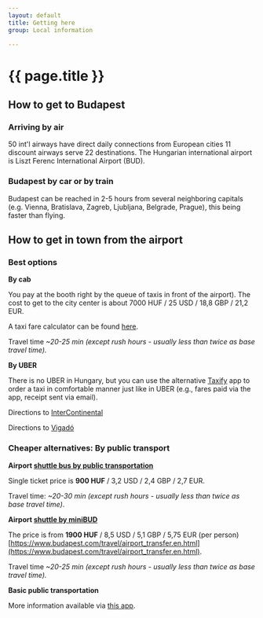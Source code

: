 ```yaml
---
layout: default
title: Getting here
group: Local information

---
```




# {{ page.title }}

## How to get to Budapest

### Arriving by air
50 int'l airways have direct daily connections from European cities
11 discount airways serve 22 destinations.
The Hungarian international airport is Liszt Ferenc International Airport (BUD).

### Budapest by car or by train
Budapest can be reached in 2-5 hours from several neighboring capitals (e.g. Vienna, Bratislava, Zagreb, Ljubljana, Belgrade, Prague), this being faster than flying.


## How to get in town from the airport

### Best options 
**By cab**

You pay at the booth right by the queue of taxis in  front of the airport). The cost to get to the city center is about 7000 HUF / 25 USD / 18,8 GBP / 21,2 EUR. 

A taxi fare calculator can be found [here](https://www.taxifarefinder.com/main.php?city=Budapest-Hungary).

Travel time *~20-25 min (except rush hours - usually less than twice as base travel time).*

**By UBER**

There is no UBER in Hungary, but you can use the alternative [Taxify](https://taxify.eu/) app to order a taxi in comfortable manner just like in UBER (e.g., fares paid via the app, receipt sent via email).

Directions to [InterContinental](https://www.google.com/maps/dir/Budapest,+Budapest+Liszt+Ferenc+International+Airport+(BUD)/Budapest,+InterContinental+Budapest,+Ap%C3%A1czai+Csere+J%C3%A1nos+Street/@47.4600004,19.1168606,13z/data=!3m1!4b1!4m14!4m13!1m5!1m1!1s0x4741c1a4fe39860b:0x4ca4f6a650439aa1!2m2!1d19.2522958!2d47.4384587!1m5!1m1!1s0x4741dc3fa58464b9:0x93b34b6fa2fb655f!2m2!1d19.04767!2d47.4977!3e0)

Directions to [Vigadó](https://www.google.com/maps/dir/Budapest,+Budapest+Liszt+Ferenc+International+Airport+(BUD)/Budapest,+Vigad%C3%B3,+Vigad%C3%B3+t%C3%A9r/@47.4600004,19.1168606,13z/data=!3m1!4b1!4m14!4m13!1m5!1m1!1s0x4741c1a4fe39860b:0x4ca4f6a650439aa1!2m2!1d19.2522958!2d47.4384587!1m5!1m1!1s0x4741dc409f0b2279:0xc353a407f61bde5c!2m2!1d19.0494232!2d47.4958869!3e0)




### Cheaper alternatives: By public transport
**Airport [shuttle bus by public transportation](https://bkk.hu/en/airport-shuttle/)**

Single ticket price is **900 HUF** / 3,2 USD / 2,4 GBP / 2,7 EUR.

Travel time: *~20-30 min (except rush hours - usually less than twice as base travel time)*.


**Airport [shuttle by miniBUD](https://www.minibud.hu/en)**

The price is from **1900 HUF** / 8,5 USD / 5,1 GBP / 5,75 EUR (per person)
[https://www.budapest.com/travel/airport_transfer.en.html](https://www.budapest.com/travel/airport_transfer.en.html).

Travel time *~20-25 min (except rush hours - usually less than twice as base travel time).*

**Basic public transportation**

More information available via [this app](http://futar.bkk.hu/?map=13/47.501/19.053&layers=GSVB).






